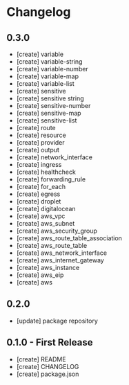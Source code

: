 # Changelog

## 0.3.0

- [create] variable
- [create] variable-string
- [create] variable-number
- [create] variable-map
- [create] variable-list
- [create] sensitive
- [create] sensitive string
- [create] sensitive-number
- [create] sensitive-map
- [create] sensitive-list
- [create] route
- [create] resource
- [create] provider
- [create] output
- [create] network_interface
- [create] ingress
- [create] healthcheck
- [create] forwarding_rule
- [create] for_each
- [create] egress
- [create] droplet
- [create] digitalocean
- [create] aws_vpc
- [create] aws_subnet
- [create] aws_security_group
- [create] aws_route_table_association
- [create] aws_route_table
- [create] aws_network_interface
- [create] aws_internet_gateway
- [create] aws_instance
- [create] aws_eip
- [create] aws

## 0.2.0

- [update] package repository

## 0.1.0 - First Release

- [create] README
- [create] CHANGELOG
- [create] package.json
